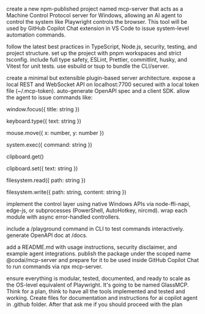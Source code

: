 create a new npm-published project named mcp-server that acts as a Machine Control Protocol server for Windows, allowing an AI agent to control the system like Playwright controls the browser. This tool will be used by GitHub Copilot Chat extension in VS Code to issue system-level automation commands.

follow the latest best practices in TypeScript, Node.js, security, testing, and project structure. set up the project with pnpm workspaces and strict tsconfig. include full type safety, ESLint, Prettier, commitlint, husky, and Vitest for unit tests. use esbuild or tsup to bundle the CLI/server.

create a minimal but extensible plugin-based server architecture. expose a local REST and WebSocket API on localhost:7700 secured with a local token file (~/.mcp-token). auto-generate OpenAPI spec and a client SDK. allow the agent to issue commands like:

window.focus({ title: string })

keyboard.type({ text: string })

mouse.move({ x: number, y: number })

system.exec({ command: string })

clipboard.get()

clipboard.set({ text: string })

filesystem.read({ path: string })

filesystem.write({ path: string, content: string })

implement the control layer using native Windows APIs via node-ffi-napi, edge-js, or subprocesses (PowerShell, AutoHotkey, nircmd). wrap each module with async error-handled controllers.

include a /playground command in CLI to test commands interactively. generate OpenAPI doc at /docs.

add a README.md with usage instructions, security disclaimer, and example agent integrations. publish the package under the scoped name @codai/mcp-server and prepare for it to be used inside GitHub Copilot Chat to run commands via npx mcp-server.

ensure everything is modular, tested, documented, and ready to scale as the OS-level equivalent of Playwright. It's going to be named GlassMCP. Think for a plan, think to have all the tools implemented and tested and working. Create files for documentation and instructions for ai copilot agent in .github folder. After that ask me if you should proceed with the plan